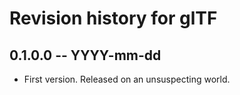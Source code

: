 # Revision history for glTF

## 0.1.0.0 -- YYYY-mm-dd

* First version. Released on an unsuspecting world.
